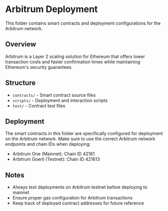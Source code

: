# Arbitrum Deployment

This folder contains smart contracts and deployment configurations for the Arbitrum network.

## Overview

Arbitrum is a Layer 2 scaling solution for Ethereum that offers lower transaction costs and faster confirmation times while maintaining Ethereum's security guarantees.

## Structure

- `contracts/` - Smart contract source files
- `scripts/` - Deployment and interaction scripts
- `test/` - Contract test files

## Deployment

The smart contracts in this folder are specifically configured for deployment on the Arbitrum network. Make sure to use the correct Arbitrum network endpoints and chain IDs when deploying:

- Arbitrum One (Mainnet): Chain ID 42161
- Arbitrum Goerli (Testnet): Chain ID 421613

## Notes

- Always test deployments on Arbitrum testnet before deploying to mainnet
- Ensure proper gas configuration for Arbitrum transactions
- Keep track of deployed contract addresses for future reference
